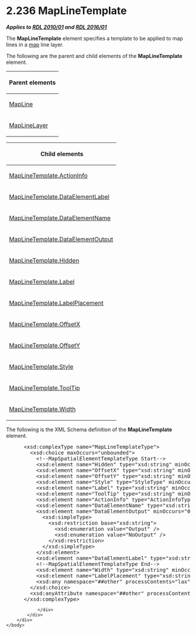 <html dir="LTR" xmlns:mshelp="http://msdn.microsoft.com/mshelp" xmlns:ddue="http://ddue.schemas.microsoft.com/authoring/2003/5" xmlns:xlink="http://www.w3.org/1999/xlink" xmlns:tool="http://www.microsoft.com/tooltip">
    <head>
        <meta http-equiv="Content-Type" content="text/html; CHARSET=utf-8"></meta>
        <meta name="save" content="history"></meta>
        <title>2.236 MapLineTemplate</title>
        <xml>
            <mshelp:toctitle title="2.236 MapLineTemplate"></mshelp:toctitle>
            <mshelp:rltitle title="[MS-RDL]: MapLineTemplate"></mshelp:rltitle>
            <mshelp:keyword index="A" term="37e2d016-be53-44eb-a5ae-5a01d6400909"></mshelp:keyword>
            <mshelp:attr name="DCSext.ContentType" value="open specification"></mshelp:attr>
            <mshelp:attr name="AssetID" value="37e2d016-be53-44eb-a5ae-5a01d6400909"></mshelp:attr>
            <mshelp:attr name="TopicType" value="kbRef"></mshelp:attr>
            <mshelp:attr name="DCSext.Title" value="[MS-RDL]: MapLineTemplate" />
        </xml>
    </head>
    <body>
        <div id="header">
            <h1 class="heading">2.236 MapLineTemplate</h1>
        </div>
        <div id="mainSection">
            <div id="mainBody">
                <div id="allHistory" class="saveHistory"></div>
                <div id="sectionSection0" class="section" name="collapseableSection">
                    

<p><b><i>Applies to </i></b><a href="3428e690-a348-4ec7-8a6a-8efb42d2cdee.md"><b><i>RDL 2010/01</i></b></a><b><i>
and </i></b><a href="52ce3983-2bfc-4e72-9359-42aaf5fe4509.md"><b><i>RDL 2016/01</i></b></a></p>

<p>The <b>MapLineTemplate</b> element specifies a template to
be applied to map lines in a <a href="b2482b3f-74ab-4ca8-a9e5-c07955011743.md#gt_173464f7-c0e8-4181-941a-f7df6725be5a">map</a>
line layer.</p>

<p>The following are the parent and child elements of the <b>MapLineTemplate</b>
element.</p>

<table>
 <thead>
  <tr>
   <th>
   <p>Parent elements</p>
   </th>
  </tr>
 </thead>
 <tr>
  <td>
  <p><a href="848562bc-c49f-443c-8002-ae8d395f9fde.md">MapLine</a></p>
  </td>
 </tr>
 <tr>
  <td>
  <p><a href="8681b1dc-d73e-4d35-b4fa-f7f459d4a304.md">MapLineLayer</a></p>
  </td>
 </tr>
</table>

<p> </p>

<table>
 <thead>
  <tr>
   <th>
   <p> Child elements</p>
   </th>
  </tr>
 </thead>
 <tr>
  <td>
  <p><a href="5ab51cf5-fa4f-4742-8db5-91f7a517cc50.md">MapLineTemplate.ActionInfo</a></p>
  </td>
 </tr>
 <tr>
  <td>
  <p><a href="41d34ea2-606e-4e5a-86f4-220afd3c65d6.md">MapLineTemplate.DataElementLabel</a></p>
  </td>
 </tr>
 <tr>
  <td>
  <p><a href="2c46282c-51a3-4ab3-be7b-42d79c8a7a3d.md">MapLineTemplate.DataElementName</a></p>
  </td>
 </tr>
 <tr>
  <td>
  <p><a href="594d219f-d20c-4ae1-90d5-5445e29e03e1.md">MapLineTemplate.DataElementOutput</a></p>
  </td>
 </tr>
 <tr>
  <td>
  <p><a href="81f42d9e-5b8d-4a1e-b454-0644089cfeb1.md">MapLineTemplate.Hidden</a></p>
  </td>
 </tr>
 <tr>
  <td>
  <p><a href="79987dab-fc00-40ce-bfa7-3f727478b241.md">MapLineTemplate.Label</a></p>
  </td>
 </tr>
 <tr>
  <td>
  <p><a href="2f5bc224-293f-481b-84d2-b885cb1ab33a.md">MapLineTemplate.LabelPlacement</a></p>
  </td>
 </tr>
 <tr>
  <td>
  <p><a href="a14d4995-4949-404b-99c6-e51e70671569.md">MapLineTemplate.OffsetX</a></p>
  </td>
 </tr>
 <tr>
  <td>
  <p><a href="86d43161-0eff-42c5-b2ce-e23d76286944.md">MapLineTemplate.OffsetY</a></p>
  </td>
 </tr>
 <tr>
  <td>
  <p><a href="2635ee1b-d96a-4027-8737-30a780092e91.md">MapLineTemplate.Style</a></p>
  </td>
 </tr>
 <tr>
  <td>
  <p><a href="c6b54e87-d95c-4bf3-bcec-5171be36e411.md">MapLineTemplate.ToolTip</a></p>
  </td>
 </tr>
 <tr>
  <td>
  <p><a href="b716b6cd-bb27-4832-8a2e-0fdfb0f148ab.md">MapLineTemplate.Width</a></p>
  </td>
 </tr>
</table>

<p>The following is the XML Schema definition of the <b>MapLineTemplate</b>
element.           </p>

<dl>
<dd>
<div><pre> &lt;xsd:complexType name=&quot;MapLineTemplateType&quot;&gt;
   &lt;xsd:choice maxOccurs=&quot;unbounded&quot;&gt;
     &lt;!--MapSpatialElementTemplateType Start--&gt;
     &lt;xsd:element name=&quot;Hidden&quot; type=&quot;xsd:string&quot; minOccurs=&quot;0&quot; /&gt;
     &lt;xsd:element name=&quot;OffsetX&quot; type=&quot;xsd:string&quot; minOccurs=&quot;0&quot; /&gt;
     &lt;xsd:element name=&quot;OffsetY&quot; type=&quot;xsd:string&quot; minOccurs=&quot;0&quot; /&gt;
     &lt;xsd:element name=&quot;Style&quot; type=&quot;StyleType&quot; minOccurs=&quot;0&quot; /&gt;
     &lt;xsd:element name=&quot;Label&quot; type=&quot;xsd:string&quot; minOccurs=&quot;0&quot; /&gt;
     &lt;xsd:element name=&quot;ToolTip&quot; type=&quot;xsd:string&quot; minOccurs=&quot;0&quot; /&gt;
     &lt;xsd:element name=&quot;ActionInfo&quot; type=&quot;ActionInfoType&quot; minOccurs=&quot;0&quot; /&gt;
     &lt;xsd:element name=&quot;DataElementName&quot; type=&quot;xsd:string&quot; minOccurs=&quot;0&quot; /&gt;
     &lt;xsd:element name=&quot;DataElementOutput&quot; minOccurs=&quot;0&quot;&gt;
       &lt;xsd:simpleType&gt;
         &lt;xsd:restriction base=&quot;xsd:string&quot;&gt;
           &lt;xsd:enumeration value=&quot;Output&quot; /&gt;
           &lt;xsd:enumeration value=&quot;NoOutput&quot; /&gt;
         &lt;/xsd:restriction&gt;
       &lt;/xsd:simpleType&gt;
     &lt;/xsd:element&gt;
     &lt;xsd:element name=&quot;DataElementLabel&quot; type=&quot;xsd:string&quot; minOccurs=&quot;0&quot; /&gt;
     &lt;!--MapSpatialElementTemplateType End--&gt;
     &lt;xsd:element name=&quot;Width&quot; type=&quot;xsd:string&quot; minOccurs=&quot;0&quot; /&gt;
     &lt;xsd:element name=&quot;LabelPlacement&quot; type=&quot;xsd:string&quot; minOccurs=&quot;0&quot; /&gt;
     &lt;xsd:any namespace=&quot;##other&quot; processContents=&quot;lax&quot; /&gt;
   &lt;/xsd:choice&gt;
   &lt;xsd:anyAttribute namespace=&quot;##other&quot; processContents=&quot;lax&quot; /&gt;
 &lt;/xsd:complexType&gt;
</pre></div>
</dd></dl>


                </div>
            </div>
        </div>
    </body>
</html>